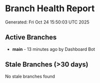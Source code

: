 # Branch Health Report
Generated: Fri Oct 24 15:50:03 UTC 2025

## Active Branches
- **main** - 13 minutes ago by Dashboard Bot

## Stale Branches (>30 days)
No stale branches found
